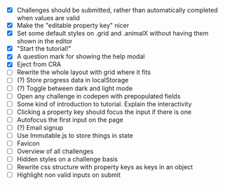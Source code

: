* [x] Challenges should be submitted, rather than automatically completed when values are valid
* [x] Make the "editable property key" nicer
* [x] Set some default styles on .grid and .animalX without having them shown in the editor
* [x] "Start the tutorial!"
* [x] A question mark for showing the help modal
* [x] Eject from CRA
* [ ] Rewrite the whole layout with grid where it fits
* [ ] (?) Store progress data in localStorage
* [ ] (?) Toggle between dark and light mode
* [ ] Open any challenge in codepen with prepopulated fields
* [ ] Some kind of introduction to tutorial. Explain the interactivity
* [ ] Clicking a property key should focus the input if there is one
* [ ] Autofocus the first input on the page
* [ ] (?) Email signup
* [ ] Use Immutable.js to store things in state
* [ ] Favicon
* [ ] Overview of all challenges
* [ ] Hidden styles on a challenge basis
* [ ] Rewrite css structure with property keys as keys in an object
* [ ] Highlight non valid inputs on submit
